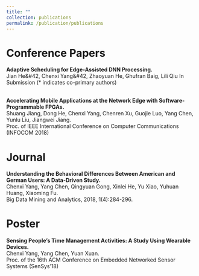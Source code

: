 ```yaml
---
title: ""
collection: publications
permalink: /publication/publications
---
```


Conference Papers
=====
<b>Adaptive Scheduling for Edge-Assisted DNN Processing.</b> <br>
Jian He&#42, Chenxi Yang&#42, Zhaoyuan He, Ghufran Baig, Lili Qiu
In Submission (* indicates co-primary authors)

<br>
<b>Accelerating Mobile Applications at the Network Edge with Software-Programmable FPGAs.</b> <br>
Shuang Jiang, Dong He, Chenxi Yang, Chenren Xu, Guojie Luo, Yang Chen, Yunlu Liu, Jiangwei Jiang. <br> Proc. of IEEE International Conference on Computer Communications (INFOCOM 2018)
<!-- [Download paper here](http://academicpages.github.io/files/paper1.pdf) -->

Journal
=====
<b>Understanding the Behavioral Differences Between American and German Users: A Data-Driven Study.</b> <br>
Chenxi Yang, Yang Chen, Qingyuan Gong, Xinlei He, Yu Xiao, Yuhuan Huang, Xiaoming Fu. <br> Big Data Mining and Analytics, 2018, 1(4):284-296.


Poster
=====
<b>Sensing People’s Time Management Activities: A Study Using Wearable Devices.</b> <br> Chenxi Yang, Yang Chen, Yuan Xuan. <br> Proc. of the 16th ACM Conference on Embedded Networked Sensor Systems (SenSys’18)


